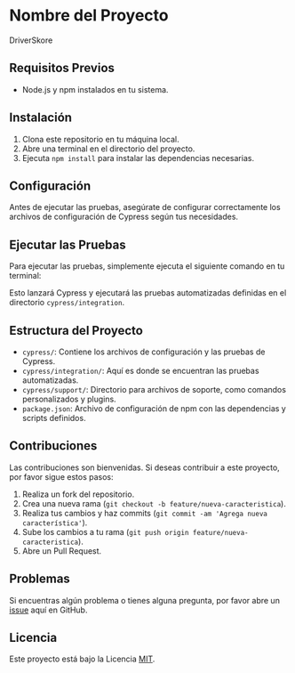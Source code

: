 # Nombre del Proyecto

DriverSkore

## Requisitos Previos

- Node.js y npm instalados en tu sistema.

## Instalación

1. Clona este repositorio en tu máquina local.
2. Abre una terminal en el directorio del proyecto.
3. Ejecuta `npm install` para instalar las dependencias necesarias.

## Configuración

Antes de ejecutar las pruebas, asegúrate de configurar correctamente los archivos de configuración de Cypress según tus necesidades.

## Ejecutar las Pruebas

Para ejecutar las pruebas, simplemente ejecuta el siguiente comando en tu terminal:


Esto lanzará Cypress y ejecutará las pruebas automatizadas definidas en el directorio `cypress/integration`.

## Estructura del Proyecto

- `cypress/`: Contiene los archivos de configuración y las pruebas de Cypress.
- `cypress/integration/`: Aquí es donde se encuentran las pruebas automatizadas.
- `cypress/support/`: Directorio para archivos de soporte, como comandos personalizados y plugins.
- `package.json`: Archivo de configuración de npm con las dependencias y scripts definidos.

## Contribuciones

Las contribuciones son bienvenidas. Si deseas contribuir a este proyecto, por favor sigue estos pasos:

1. Realiza un fork del repositorio.
2. Crea una nueva rama (`git checkout -b feature/nueva-caracteristica`).
3. Realiza tus cambios y haz commits (`git commit -am 'Agrega nueva característica'`).
4. Sube los cambios a tu rama (`git push origin feature/nueva-caracteristica`).
5. Abre un Pull Request.

## Problemas

Si encuentras algún problema o tienes alguna pregunta, por favor abre un [issue](https://github.com/usuario/repo/issues) aquí en GitHub.

## Licencia

Este proyecto está bajo la Licencia [MIT](https://opensource.org/licenses/MIT).


